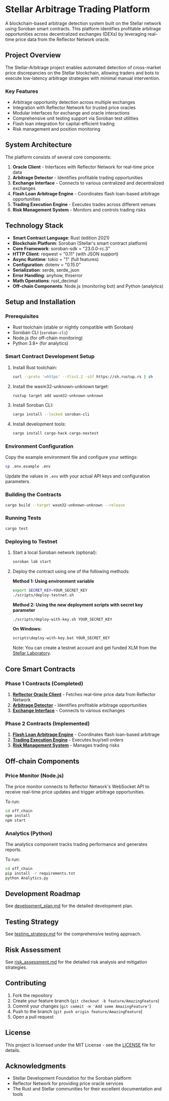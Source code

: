 # Stellar Arbitrage Trading Platform

A blockchain-based arbitrage detection system built on the Stellar network using Soroban smart contracts. This platform identifies profitable arbitrage opportunities across decentralized exchanges (DEXs) by leveraging real-time price data from the Reflector Network oracle.

## Project Overview

The Stellar-Arbitrage project enables automated detection of cross-market price discrepancies on the Stellar blockchain, allowing traders and bots to execute low-latency arbitrage strategies with minimal manual intervention.

### Key Features

- Arbitrage opportunity detection across multiple exchanges
- Integration with Reflector Network for trusted price oracles
- Modular interfaces for exchange and oracle interactions
- Comprehensive unit testing support via Soroban test utilities
- Flash loan integration for capital-efficient trading
- Risk management and position monitoring

## System Architecture

The platform consists of several core components:

1. **Oracle Client** - Interfaces with Reflector Network for real-time price data
2. **Arbitrage Detector** - Identifies profitable trading opportunities
3. **Exchange Interface** - Connects to various centralized and decentralized exchanges
4. **Flash Loan Arbitrage Engine** - Coordinates flash loan-based arbitrage opportunities
5. **Trading Execution Engine** - Executes trades across different venues
6. **Risk Management System** - Monitors and controls trading risks

## Technology Stack

- **Smart Contract Language**: Rust (edition 2021)
- **Blockchain Platform**: Soroban (Stellar's smart contract platform)
- **Core Framework**: soroban-sdk = "23.0.0-rc.3"
- **HTTP Client**: reqwest = "0.11" (with JSON support)
- **Async Runtime**: tokio = "1" (full features)
- **Configuration**: dotenv = "0.15.0"
- **Serialization**: serde, serde_json
- **Error Handling**: anyhow, thiserror
- **Math Operations**: rust_decimal
- **Off-chain Components**: Node.js (monitoring bot) and Python (analytics)

## Setup and Installation

### Prerequisites

- Rust toolchain (stable or nightly compatible with Soroban)
- Soroban CLI (`soroban-cli`)
- Node.js (for off-chain monitoring)
- Python 3.8+ (for analytics)

### Smart Contract Development Setup

1. Install Rust toolchain:
   ```bash
   curl --proto '=https' --tlsv1.2 -sSf https://sh.rustup.rs | sh
   ```

2. Install the wasm32-unknown-unknown target:
   ```bash
   rustup target add wasm32-unknown-unknown
   ```

3. Install Soroban CLI:
   ```bash
   cargo install --locked soroban-cli
   ```

4. Install development tools:
   ```bash
   cargo install cargo-hack cargo-nextest
   ```

### Environment Configuration

Copy the example environment file and configure your settings:
```bash
cp .env.example .env
```

Update the values in `.env` with your actual API keys and configuration parameters.

### Building the Contracts

```bash
cargo build --target wasm32-unknown-unknown --release
```

### Running Tests

```bash
cargo test
```

### Deploying to Testnet

1. Start a local Soroban network (optional):
   ```bash
   soroban lab start
   ```

2. Deploy the contract using one of the following methods:

   **Method 1: Using environment variable**
   ```bash
   export SECRET_KEY=YOUR_SECRET_KEY
   ./scripts/deploy-testnet.sh
   ```

   **Method 2: Using the new deployment scripts with secret key parameter**
   ```bash
   ./scripts/deploy-with-key.sh YOUR_SECRET_KEY
   ```

   **On Windows:**
   ```cmd
   scripts\deploy-with-key.bat YOUR_SECRET_KEY
   ```

   Note: You can create a testnet account and get funded XLM from the [Stellar Laboratory](https://laboratory.stellar.org/#account-creator?network=test).

## Core Smart Contracts

### Phase 1 Contracts (Completed)

1. **[Reflector Oracle Client](src/reflector_oracle_client.rs)** - Fetches real-time price data from Reflector Network
2. **[Arbitrage Detector](src/arbitrage_detector.rs)** - Identifies profitable arbitrage opportunities
3. **[Exchange Interface](src/exchange_interface.rs)** - Connects to various exchanges

### Phase 2 Contracts (Implemented)

1. **[Flash Loan Arbitrage Engine](src/flash_loan_arbitrage_engine.rs)** - Coordinates flash loan-based arbitrage
2. **[Trading Execution Engine](src/trading_execution_engine.rs)** - Executes buy/sell orders
3. **[Risk Management System](src/risk_management_system.rs)** - Manages trading risks

## Off-chain Components

### Price Monitor (Node.js)

The price monitor connects to Reflector Network's WebSocket API to receive real-time price updates and trigger arbitrage opportunities.

To run:
```bash
cd off_chain
npm install
npm start
```

### Analytics (Python)

The analytics component tracks trading performance and generates reports.

To run:
```bash
cd off_chain
pip install -r requirements.txt
python Analytics.py
```

## Development Roadmap

See [development_plan.md](development_plan.md) for the detailed development plan.

## Testing Strategy

See [testing_strategy.md](testing_strategy.md) for the comprehensive testing approach.

## Risk Assessment

See [risk_assessment.md](risk_assessment.md) for the detailed risk analysis and mitigation strategies.

## Contributing

1. Fork the repository
2. Create your feature branch (`git checkout -b feature/AmazingFeature`)
3. Commit your changes (`git commit -m 'Add some AmazingFeature'`)
4. Push to the branch (`git push origin feature/AmazingFeature`)
5. Open a pull request

## License

This project is licensed under the MIT License - see the [LICENSE](LICENSE) file for details.

## Acknowledgments

- Stellar Development Foundation for the Soroban platform
- Reflector Network for providing price oracle services
- The Rust and Stellar communities for their excellent documentation and tools